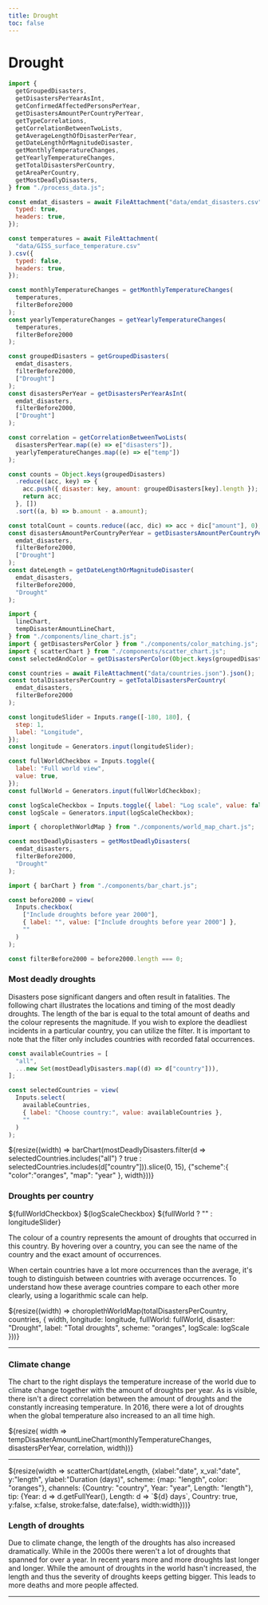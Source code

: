 ```yaml
---
title: Drought
toc: false
---
```


# Drought

<!-- Load and transform the data -->
<style>
.hero {
display: flex;
flex-direction: column;
align-items: center;
font-family: var(--sans-serif);
margin: 4rem 0 8rem;
text-wrap: balance;
text-align: center;
}

.hero h1 {
margin: 2rem 0;
max-width: none;
font-size: 14vw;
font-weight: 900;
line-height: 1;
background: linear-gradient(30deg, var(--theme-foreground-focus), currentColor);
-webkit-background-clip: text;
-webkit-text-fill-color: transparent;
background-clip: text;
}

.hero h2 {
margin: 0;
max-width: 34em;
font-size: 20px;
font-style: initial;
font-weight: 500;
line-height: 1.5;
color: var(--theme-foreground-muted);
}

@media (min-width: 640px) {
.hero h1 {
font-size: 90px;
}
}

</style>

```js
import {
  getGroupedDisasters,
  getDisastersPerYearAsInt,
  getConfirmedAffectedPersonsPerYear,
  getDisastersAmountPerCountryPerYear,
  getTypeCorrelations,
  getCorrelationBetweenTwoLists,
  getAverageLengthOfDisasterPerYear,
  getDateLengthOrMagnitudeDisaster,
  getMonthlyTemperatureChanges,
  getYearlyTemperatureChanges,
  getTotalDisastersPerCountry,
  getAreaPerCountry,
  getMostDeadlyDisasters,
} from "./process_data.js";

const emdat_disasters = await FileAttachment("data/emdat_disasters.csv").csv({
  typed: true,
  headers: true,
});

const temperatures = await FileAttachment(
  "data/GISS_surface_temperature.csv"
).csv({
  typed: false,
  headers: true,
});

const monthlyTemperatureChanges = getMonthlyTemperatureChanges(
  temperatures,
  filterBefore2000
);
const yearlyTemperatureChanges = getYearlyTemperatureChanges(
  temperatures,
  filterBefore2000
);

const groupedDisasters = getGroupedDisasters(
  emdat_disasters,
  filterBefore2000,
  ["Drought"]
);
const disastersPerYear = getDisastersPerYearAsInt(
  emdat_disasters,
  filterBefore2000,
  ["Drought"]
);

const correlation = getCorrelationBetweenTwoLists(
  disastersPerYear.map((e) => e["disasters"]),
  yearlyTemperatureChanges.map((e) => e["temp"])
);

const counts = Object.keys(groupedDisasters)
  .reduce((acc, key) => {
    acc.push({ disaster: key, amount: groupedDisasters[key].length });
    return acc;
  }, [])
  .sort((a, b) => b.amount - a.amount);

const totalCount = counts.reduce((acc, dic) => acc + dic["amount"], 0);
const disastersAmountPerCountryPerYear = getDisastersAmountPerCountryPerYear(
  emdat_disasters,
  filterBefore2000,
  ["Drought"]
);
const dateLength = getDateLengthOrMagnitudeDisaster(
  emdat_disasters,
  filterBefore2000,
  "Drought"
);
```

```js
import {
  lineChart,
  tempDisasterAmountLineChart,
} from "./components/line_chart.js";
import { getDisastersPerColor } from "./components/color_matching.js";
import { scatterChart } from "./components/scatter_chart.js";
const selectedAndColor = getDisastersPerColor(Object.keys(groupedDisasters));
```

```js
const countries = await FileAttachment("data/countries.json").json();
const totalDisastersPerCountry = getTotalDisastersPerCountry(
  emdat_disasters,
  filterBefore2000
);

const longitudeSlider = Inputs.range([-180, 180], {
  step: 1,
  label: "Longitude",
});
const longitude = Generators.input(longitudeSlider);

const fullWorldCheckbox = Inputs.toggle({
  label: "Full world view",
  value: true,
});
const fullWorld = Generators.input(fullWorldCheckbox);

const logScaleCheckbox = Inputs.toggle({ label: "Log scale", value: false });
const logScale = Generators.input(logScaleCheckbox);

import { choroplethWorldMap } from "./components/world_map_chart.js";

const mostDeadlyDisasters = getMostDeadlyDisasters(
  emdat_disasters,
  filterBefore2000,
  "Drought"
);

import { barChart } from "./components/bar_chart.js";
```

```js
const before2000 = view(
  Inputs.checkbox(
    ["Include droughts before year 2000"],
    { label: "", value: ["Include droughts before year 2000"] },
    ""
  )
);
```

```js
const filterBefore2000 = before2000.length === 0;
```


<div>
    <p><h3>Most deadly droughts</h3>Disasters pose significant dangers and often result in fatalities. The following chart illustrates the locations and timing of the most deadly droughts. The length of the bar is equal to the total amount of deaths and the colour represents the magnitude. If you wish to explore the deadliest incidents in a particular country, you can utilize the filter. It is important to note that the filter only includes countries with recorded fatal occurrences.</p>
</div>

```js
const availableCountries = [
  "all",
  ...new Set(mostDeadlyDisasters.map((d) => d["country"])),
];

const selectedCountries = view(
  Inputs.select(
    availableCountries,
    { label: "Choose country:", value: availableCountries },
    ""
  )
);
```

<div>
    <div>
        ${resize((width) => barChart(mostDeadlyDisasters.filter(d => selectedCountries.includes("all") ? true : selectedCountries.includes(d["country"])).slice(0, 15),
            {"scheme":{
                "color":"oranges",
                "map": "year"
            }, width}))}
    </div>
</div>

<h3> Droughts per country </h3>

<div class="grid grid-cols-2">
    <div>
        ${fullWorldCheckbox}
        ${logScaleCheckbox}
        ${fullWorld ? "" : longitudeSlider}
        <p>The colour of a country represents the amount of droughts that occurred in this country. By hovering over a country, you can see the name of the country and the exact amount of occurrences.</p>
        <p>When certain countries have a lot more occurrences than the average, it's tough to distinguish between countries with average occurrences. To understand how these average countries compare to each other more clearly, using a logarithmic scale can help.</p>
    </div>
    <div class="">
        ${resize((width) => choroplethWorldMap(totalDisastersPerCountry, countries, {
            width, 
            longitude: longitude,
            fullWorld: fullWorld,
            disaster: "Drought",
            label: "Total droughts",
            scheme: "oranges",
            logScale: logScale
        }))}
    </div>
</div>

---

<div class="grid grid-cols-2">
  <div>
    <p><h3>Climate change</h3>The chart to the right displays the temperature increase of the world due to climate change together with the amount of droughts per year. As is visible, there isn't a direct correlation between the amount of droughts and the constantly increasing temperature. In 2016, there were a lot of droughts when the global temperature also increased to an all time high.</p>
  </div>
  <div>
    ${resize( width => tempDisasterAmountLineChart(monthlyTemperatureChanges, disastersPerYear, correlation, width))}
  </div>
</div>

---

<div class="grid grid-cols-2">
  <div>
    ${resize(width => scatterChart(dateLength, {xlabel:"date", x_val:"date", y:"length", ylabel:"Duration (days)", scheme: {map: "length", color: "oranges"}, channels: {Country: "country", Year: "year", Length: "length"}, tip: {Year: d => d.getFullYear(), Length: d => `${d} days`, Country: true, y:false, x:false, stroke:false, date:false}, width:width}))}
  </div>
  <div>
    <p>
    <h3>Length of droughts</h3>
    Due to climate change, the length of the droughts has also increased dramatically. While in the 2000s there weren't a lot of droughts that spanned for over a year. In recent years more and more droughts last longer and longer. While the amount of droughts in the world hasn't increased, the length and thus the severity of droughts keeps getting bigger. This leads to more deaths and more people affected.
    </p>
  </div>
</div>

---
